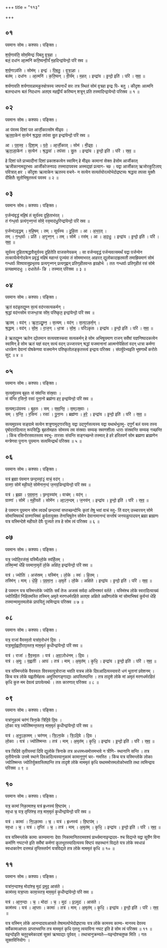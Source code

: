 +++
title = "११३"

+++


## ०१
पवमानः सोमः। कश्यपः। पङ्क्तिः।

श॒र्य॒णाव॑ति॒ सोम॒मिन्द्रः॑ पिबतु वृत्र॒हा ।  
बलं॒ दधा॑न आ॒त्मनि॑ करि॒ष्यन्वी॒र्यं॑ म॒हदिन्द्रा॑येन्दो॒ परि॑ स्रव ॥

श॒र्य॒णाऽव॑ति । सोम॑म् । इन्द्रः॑ । पि॒ब॒तु॒ । वृ॒त्र॒ऽहा ।  
बल॑म् । दधा॑नः । आ॒त्मनि॑ । क॒रि॒ष्यन् । वी॒र्य॑म् । म॒हत् । इन्द्रा॑य । इ॒न्दो॒ इति॑ । परि॑ । स्र॒व॒ ॥

शर्यणावति शर्यणावन्नामकुरुक्षेत्रस्य जघनार्धे सरः तत्र स्थितं सोमं वृत्रहा इन्द्रः पि- बतु । कीदृशः आत्मनि बलन्दधानः बलं निदधानः अतएव महद्वीर्यं करिष्यन् शत्रून् प्रति तस्मादिन्द्रायेन्दो परिस्रव ॥ १ ॥

## ०२
पवमानः सोमः। कश्यपः। पङ्क्तिः।

आ प॑वस्व दिशां पत आर्जी॒कात्सो॑म मीढ्वः ।  
ऋ॒त॒वा॒केन॑ स॒त्येन॑ श्र॒द्धया॒ तप॑सा सु॒त इन्द्रा॑येन्दो॒ परि॑ स्रव ॥

आ । प॒व॒स्व॒ । दि॒शा॒म् । प॒ते॒ । आ॒र्जी॒कात् । सोम॑ । मी॒ढ्वः॒ ।  
ऋ॒त॒ऽवा॒केन॑ । स॒त्येन॑ । श्र॒द्धया॑ । तप॑सा । सु॒तः । इन्द्रा॑य । इ॒न्दो॒ इति॑ । परि॑ । स्र॒व॒ ॥

हे दिशां पते प्राच्यादीनां दिशां प्रकाशकत्वेन स्वामिन् हे मीढ्वः कामानां सेक्तः हेसोम आर्जीकात् ऋजीकानामदूरभवः आर्जीकोजनपदः तस्मादापवस्व अस्मद्यज्ञं प्रत्याग- च्छ । यद्वा आर्जीकात् ऋजोरकुटिलाप् पवित्रात् क्षर । कीदृशः ऋत्वाकेन ऋतस्य वचने- न सत्येन सत्यर्तयोरल्पोभेदोद्रष्टव्यः श्रद्धया तपसा युक्तैः दीक्षितैः सुतोभिषुतस्त्वं पवस्व ॥ २ ॥

## ०३
पवमानः सोमः। कश्यपः। पङ्क्तिः।

प॒र्जन्य॑वृद्धं महि॒षं तं सूर्य॑स्य दुहि॒ताभ॑रत् ।  
तं ग॑न्ध॒र्वाः प्रत्य॑गृभ्ण॒न्तं सोमे॒ रस॒माद॑धु॒रिन्द्रा॑येन्दो॒ परि॑ स्रव ॥

प॒र्जन्य॑ऽवृद्धम् । म॒हि॒षम् । तम् । सूर्य॑स्य । दु॒हि॒ता । आ । अ॒भ॒र॒त् ।  
तम् । ग॒न्ध॒र्वाः । प्रति॑ । अ॒गृ॒भ्ण॒न् । तम् । सोमे॑ । रस॑म् । आ । अ॒द॒धुः॒ । इन्द्रा॑य । इ॒न्दो॒ इति॑ । परि॑ । स्र॒व॒ ॥

सूर्यस्य दुहिताश्रद्धावैसूर्यस्य दुहितेति वाजसनेयकम् । सा वर्जन्यवृद्धं पर्जन्यवत्समर्थं यद्वा पर्जन्येन तत्कार्यत्वेनोदकेन प्रवृद्धं महिषं महान्तं पूज्यंवा तं सोममाभरत् आहरत् द्युलोकादाहृतवती तमाह्रियमाणं सोमं गन्धर्वाः विश्वावसुप्रभृतयः प्रत्यगृभ्णन् प्रत्यगृह्णन् प्रतिगृहीतवन्तः हृग्रहोर्भः । ततः गन्धर्वाः प्रतिगृहीतं रसं सोमे प्रत्यक्षमादधुः । दधातेर्ल- ङि । तस्मात् परिस्रव ॥ ३ ॥

## ०४
पवमानः सोमः। कश्यपः। पङ्क्तिः।

ऋ॒तं वद॑न्नृतद्युम्न स॒त्यं वद॑न्त्सत्यकर्मन् ।  
श्र॒द्धां वद॑न्त्सोम राजन्धा॒त्रा सो॑म॒ परि॑ष्कृत॒ इन्द्रा॑येन्दो॒ परि॑ स्रव ॥

ऋ॒तम् । वद॑न् । ऋ॒त॒ऽद्यु॒म्न॒ । स॒त्यम् । वद॑न् । स॒त्य॒ऽक॒र्म॒न् ।  
श्र॒द्धाम् । वद॑न् । सो॒म॒ । रा॒ज॒न् । धा॒त्रा । सो॒म॒ । परि॑ऽकृतः । इन्द्रा॑य । इ॒न्दो॒ इति॑ । परि॑ । स्र॒व॒ ॥

हे ऋतद्युम्न ऋतेन द्योतमान सत्ययशस्कवा सत्यकर्मन् हे सोम अभिषूयमाण राजन् सर्वेषां यज्ञनिष्पादकत्वेन स्वामिन् हे सोम ऋतं यज्ञं वदन् सत्यं वदन् उज्जारयन् श्रद्धां यजमानानां आत्मनोपेक्षितां वदन् धात्रा कर्मणा धारकेण देवानां पोषकेणवा यजमानेन परिष्कृतोलङ्कृतस्त्वं इन्द्राय परिस्रव । संपर्युपेभ्यइति भूषणार्थे करोतेः सुट् ॥ ४ ॥

## ०५
पवमानः सोमः। कश्यपः। पङ्क्तिः।

स॒त्यमु॑ग्रस्य बृह॒तः सं स्र॑वन्ति संस्र॒वाः ।  
सं य॑न्ति र॒सिनो॒ रसाः॑ पुना॒नो ब्रह्म॑णा हर॒ इन्द्रा॑येन्दो॒ परि॑ स्रव ॥

स॒त्यम्ऽउ॑ग्रस्य । बृ॒ह॒तः । सम् । स्र॒व॒न्ति॒ । स॒म्ऽस्र॒वाः ।  
सम् । य॒न्ति॒ । र॒सिनः॑ । रसाः॑ । पु॒ना॒नः । ब्रह्म॑णा । ह॒रे॒ । इन्द्रा॑य । इ॒न्दो॒ इति॑ । परि॑ । स्र॒व॒ ॥

सत्यमुग्रस्य सङ्ग्रामे सत्येन शत्रूणामुद्गारयितुः यद्वा उद्गूर्णसत्यस्य यद्वा यथार्थभूतमु- द्गूर्णं बलं यस्य तस्य पृषोदरादित्वात् रूपसिद्धिः बृहतोमहतः सोमस्य तव संस्रवाः सम्यक् स्रवणशीलाः धाराः संस्रवन्ति सम्यक् गच्छन्ति । किंच रसिनोरसवतस्तव स्वभू- तारसाः संयन्ति सङ्गच्छन्ते तस्मात् हे हरे हरितवर्ण सोम ब्रह्मणा ब्राह्मणेन मन्त्रेणवा पुनानः पूयमानः सत्वमिन्द्रार्थं परिस्रव ॥ ५ ॥

## ०६
पवमानः सोमः। कश्यपः। पङ्क्तिः।

यत्र॑ ब्र॒ह्मा प॑वमान छन्द॒स्यां॒३॒॑ वाचं॒ वद॑न् ।  
ग्राव्णा॒ सोमे॑ मही॒यते॒ सोमे॑नान॒न्दं ज॒नय॒न्निन्द्रा॑येन्दो॒ परि॑ स्रव ॥

यत्र॑ । ब्र॒ह्मा । प॒व॒मा॒न॒ । छ॒न्द॒स्या॑म् । वाच॑म् । वद॑न् ।  
ग्राव्णा॑ । सोमे॑ । म॒ही॒यते॑ । सोमे॑न । आ॒ऽन॒न्दम् । ज॒नय॑न् । इन्द्रा॑य । इ॒न्दो॒ इति॑ । परि॑ । स्र॒व॒ ॥

हे पवमान पूयमान सोम त्वदर्थं छन्दस्यां सप्तच्छन्दोभिः कृतां तेषु भवां वाचं स्तु- तिं वदन् उच्चारयन् सोमे सोमाभिषवार्थं ग्राव्णाभिषवं कुर्वतायुक्तः तेनाभिषुतेन सोमेन देवानामानन्दं सन्तोषं जनयन्नुत्पादयन् ब्रह्मा ब्राह्मणः यत्र यस्मिन्देशे महीयते देवैः पूज्यते तत्र हे सोम त्वं परिस्रव ॥ ६ ॥

## ०७
पवमानः सोमः। कश्यपः। पङ्क्तिः।

यत्र॒ ज्योति॒रज॑स्रं॒ यस्मिँ॑ल्लो॒के स्व॑र्हि॒तम् ।  
तस्मि॒न्मां धे॑हि पवमाना॒मृते॑ लो॒के अक्षि॑त॒ इन्द्रा॑येन्दो॒ परि॑ स्रव ॥

यत्र॑ । ज्योतिः॑ । अज॑स्रम् । यस्मि॑न् । लो॒के । स्वः॑ । हि॒तम् ।  
तस्मि॑न् । माम् । धे॒हि॒ । प॒व॒मा॒न॒ । अ॒मृते॑ । लो॒के । अक्षि॑ते । इन्द्रा॑य । इ॒न्दो॒ इति॑ । परि॑ । स्र॒व॒ ॥

हे पवमान यत्र यस्मिन्लोके ज्योतिः सर्वं तेजः अजस्रं सर्वदा अविनश्वरं वर्तते । यस्मिंश्च लोके स्वरादित्याख्यं ज्योतिर्हितं निहितमस्ति तस्मिन् अमृते मरणधर्मरहिते अतएव अक्षिते अक्षीणलोके मां सोमाभिषवं कुर्वन्तं धेहि तस्मान्मामुत्तमलोकं प्रापयितुं त्वमिन्द्राय परिस्रव ॥ ७ ॥

## ०८
पवमानः सोमः। कश्यपः। पङ्क्तिः।

यत्र॒ राजा॑ वैवस्व॒तो यत्रा॑व॒रोध॑नं दि॒वः ।  
यत्रा॒मूर्य॒ह्वती॒राप॒स्तत्र॒ माम॒मृतं॑ कृ॒धीन्द्रा॑येन्दो॒ परि॑ स्रव ॥

यत्र॑ । राजा॑ । वै॒व॒स्व॒तः । यत्र॑ । अ॒व॒ऽरोध॑नम् । दि॒वः ।  
यत्र॑ । अ॒मूः । य॒ह्वतीः॑ । आपः॑ । तत्र॑ । माम् । अ॒मृत॑म् । कृ॒धि॒ । इन्द्रा॑य । इ॒न्दो॒ इति॑ । परि॑ । स्र॒व॒ ॥

यत्र यस्मिन्लोके वैवस्वतः विवस्वत्पुत्रोराजा भवति यत्रच लोके दिवआदित्यस्यावरो धनं भूतानां प्रवेशनम् । किंच यत्र लोके यह्वतीर्महत्वः अमूरिमागङ्गाद्याः आपस्तिष्ठन्ति । तत्र तादृशे लोके मां अमृतं मरणधर्मरहितं कृधि कुरु मम देवत्वं प्रापयेत्यर्थः । ततः कारणात् परिस्रव ॥ ८ ॥

## ०९
पवमानः सोमः। कश्यपः। पङ्क्तिः।

यत्रा॑नुका॒मं चर॑णं त्रिना॒के त्रि॑दि॒वे दि॒वः ।  
लो॒का यत्र॒ ज्योति॑ष्मन्त॒स्तत्र॒ माम॒मृतं॑ कृ॒धीन्द्रा॑येन्दो॒ परि॑ स्रव ॥

यत्र॑ । अ॒नु॒ऽका॒मम् । चर॑णम् । त्रि॒ऽना॒के । त्रि॒ऽदि॒वे । दि॒वः ।  
लो॒काः । यत्र॑ । ज्योति॑ष्मन्तः । तत्र॑ । माम् । अ॒मृत॑म् । कृ॒धि॒ । इन्द्रा॑य । इ॒न्दो॒ इति॑ । परि॑ । स्र॒व॒ ॥

यत्र त्रिदिवे तृतीयस्यां दिवि द्युलोके त्रिनाके तत्र अधरमध्यमोत्तमभावे न त्रीणि- स्थानानि सन्ति । तत्र तृतीयेनाके उत्तमे स्थाने दिवआदित्यस्यानुकामं कामानुगुणं चर- णमस्ति । किंच यत्र यस्मिन्लोके लोकाः ज्योतिष्मन्तः ज्योतिर्युक्तास्तिष्ठन्ति तत्र तादृशे लोके माममृतं कृधि यथाममोत्तमलोकोभवति तथा त्वमिन्द्राय परिस्रव ॥ ९ ॥

## १०
पवमानः सोमः। कश्यपः। पङ्क्तिः।

यत्र॒ कामा॑ निका॒माश्च॒ यत्र॑ ब्र॒ध्नस्य॑ वि॒ष्टप॑म् ।  
स्व॒धा च॒ यत्र॒ तृप्ति॑श्च॒ तत्र॒ माम॒मृतं॑ कृ॒धीन्द्रा॑येन्दो॒ परि॑ स्रव ॥

यत्र॑ । कामाः॑ । नि॒ऽका॒माः । च॒ । यत्र॑ । ब्र॒ध्नस्य॑ । वि॒ष्टप॑म् ।  
स्व॒धा । च॒ । यत्र॑ । तृप्तिः॑ । च॒ । तत्र॑ । माम् । अ॒मृत॑म् । कृ॒धि॒ । इन्द्रा॑य । इ॒न्दो॒ इति॑ । परि॑ । स्र॒व॒ ॥

यत्र यस्मिन्लोके कामाः काम्यमानाः देवाः निकामानितरामवश्यं प्रार्थ्यमानाइन्द्रादव- श्च विद्यन्ते यद्वा सूर्येण विना कर्माणि नघटन्ते इति सर्वेषां कर्मणां कूलभूतस्यादित्यस्य विष्टपं सहस्थानं विद्यते यत्र लोके स्वधान्नं स्वधाकारेण दत्तमन्नं तृप्तिस्तर्पणं यत्रविद्यते तत्र लोके माममृतं कृधि ॥ १० ॥

## ११
पवमानः सोमः। कश्यपः। पङ्क्तिः।

यत्रा॑न॒न्दाश्च॒ मोदा॑श्च॒ मुदः॑ प्र॒मुद॒ आस॑ते ।  
काम॑स्य॒ यत्रा॒प्ताः कामा॒स्तत्र॒ माम॒मृतं॑ कृ॒धीन्द्रा॑येन्दो॒ परि॑ स्रव ॥

यत्र॑ । आ॒न॒न्दाः । च॒ । मोदाः॑ । च॒ । मुदः॑ । प्र॒ऽमुदः॑ । आस॑ते ।  
काम॑स्य । यत्र॑ । आ॒प्ताः । कामाः॑ । तत्र॑ । माम् । अ॒मृत॑म् । कृ॒धि॒ । इन्द्रा॑य । इ॒न्दो॒ इति॑ । परि॑ । स्र॒व॒ ॥

यत्र यस्मिन् लोके आनन्दादयआसते तेषामल्पोभेदोद्रष्टव्यः यत्र लोके कामस्य काम्य- मानस्य देवस्य सर्वेकामाआप्ताः प्राप्ताभवन्ति तत्र माममृतं कृधि एतत्तु त्वयाविना नघट इति हे सोम त्वं परिस्रव ॥ ११ ॥यइन्दोइति चतुरृचमेकादशं सूक्तं ऋष्याद्याः पूर्ववत् । तथाचानुक्रम्यते—यइन्दोश्चतुष्क मिति । गतः सूक्तविनियोगः ।